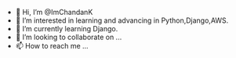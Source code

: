 - 👋 Hi, I’m @ImChandanK
- 👀 I’m interested in learning and advancing in Python,Django,AWS.
- 🌱 I’m currently learning Django.
- 💞️ I’m looking to collaborate on ...
- 📫 How to reach me ...

<!---
ImChandanK/ImChandanK is a ✨ special ✨ repository because its `README.md` (this file) appears on your GitHub profile.
You can click the Preview link to take a look at your changes.
--->

